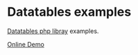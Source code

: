# Datatables examples
[Datatables php libray](https://github.com/n1crack/datatables) examples.

[Online Demo](http://datatables.16mb.com/)